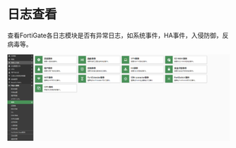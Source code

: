 # 日志查看

查看FortiGate各日志模块是否有异常日志，如系统事件，HA事件，入侵防御，反病毒等。

![image-20221128113523242](../../images/image-20221128113523242.png)
